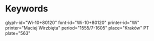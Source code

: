 # Keywords
glyph-id="Wi-10+80120"
font-id="Wi-10+80120"
printer-id="Wi"
printer="Maciej Wirzbięta"
period="1555/7-1605"
place="Kraków"
PT plate="563"

